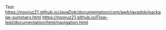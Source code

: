 Test   https://nooruz21.github.io/JavaDok/documentation/com/awb/javadok/package-summary.html
https://nooruz21.github.io/Flow-test/documentation/html/navigation.html
